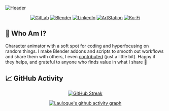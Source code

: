 ![Header](https://capsule-render.vercel.app/api?type=waving&height=300&color=gradient&text=Loïc%20DAUTRY%20(Lauloque)&textBg=false&reversal=false&desc=3D%20Character%20Animator%20,%20and%other%20things&descAlignY=65)

<div align="center">
  
  [![GitLab](https://img.shields.io/badge/GitLab-DF3629?style=for-the-badge&logo=gitlab&logoColor=white)](https://gitlab.com/Lauloque) 
  [![Blender](https://img.shields.io/badge/Blender-3F95FD?style=for-the-badge&logo=blender&logoColor=white)](https://projects.blender.org/Lauloque?tab=activity)
  [![LinkedIn](https://img.shields.io/badge/LinkedIn-3261C1?style=for-the-badge&logo=linkedin&logoColor=white&logo=linkedin&logoColor=white)](https://www.linkedin.com/in/loicdautry)
  [![ArtStation](https://img.shields.io/badge/ArtStation-45BAFE?style=for-the-badge&logo=ArtStation&logoColor=white)](https://www.artstation.com/dautryloic) 
  [![Ko-Fi](https://img.shields.io/badge/Support-D84A4F?style=for-the-badge&logo=kofi&logoColor=white)](https://ko-fi.com/lauloque) 
  
</div>

## 🫠 Who Am I?

Character animator with a soft spot for coding and hyperfocusing on random things. I make Blender addons and scripts to smooth out workflows and share them with others, I even [contributed](https://projects.blender.org/Lauloque?tab=activity) (just a little bit). Happy if they helps, and grateful to anyone who finds value in what I share 🧡


## 📈 GitHub Activity
  
<div align="center">
  
  [![GitHub Streak](https://streak-stats.demolab.com?user=Lauloque&theme=catppuccin-frappe&hide_border=true&date_format=j%20M%5B%20Y%5D)](https://git.io/streak-stats)

  [![Lauloque's github activity graph](https://github-readme-activity-graph.vercel.app/graph?username=Lauloque&theme=material-palenight)](https://github.com/ashutosh00710/github-readme-activity-graph)
</div>

<!---
![Footer](https://capsule-render.vercel.app/api?type=waving&height=200&color=gradient&textBg=false&reversal=false&desc=Thanks%20for%20checking&descAlignY=65&section=footer)
--->
